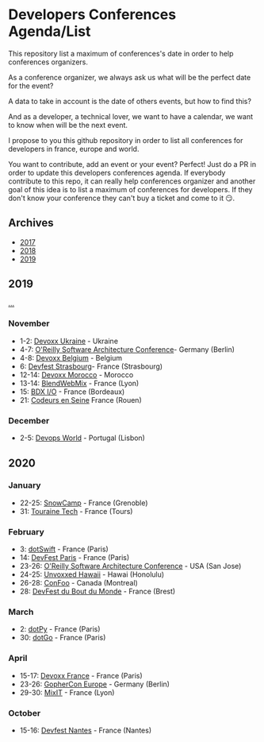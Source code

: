 # Developers Conferences Agenda/List

This repository list a maximum of conferences's date in order to help conferences organizers.

As a conference organizer, we always ask us what will be the perfect date for the event?

A data to take in account is the date of others events, but how to find this?

And as a developer, a technical lover, we want to have a calendar, we want to know when will be the next event.

I propose to you this github repository in order to list all conferences for developers in france, europe and world.

You want to contribute, add an event or your event? Perfect! Just do a PR in order to update this developers conferences agenda.
If everybody contribute to this repo, it can really help conferences organizer and another goal of this idea is to list a maximum of conferences for developers.
If they don't know your conference they can't buy a ticket and come to it 😏.

## Archives

* [2017](archives/2017.md)
* [2018](archives/2018.md)
* [2019](archives/2019.md)

## 2019

[...](archives/2019.md)


### November

* 1-2: [Devoxx Ukraine](http://devoxx.org.ua) - Ukraine
* 4-7: [O'Reilly Software Architecture Conference](https://conferences.oreilly.com/software-architecture/sa-eu)- Germany (Berlin) 
* 4-8: [Devoxx Belgium](http://devoxx.be) - Belgium
* 6: [Devfest Strasbourg](https://devfest.gdgstrasbourg.fr)- France (Strasbourg) 
* 12-14: [Devoxx Morocco](http://devoxx.ma) - Morocco
* 13-14: [BlendWebMix](https://www.blendwebmix.com/) - France (Lyon)
* 15: [BDX I/O](https://www.bdx.io) - France (Bordeaux)
* 21: [Codeurs en Seine](https://www.codeursenseine.com/2019/) France (Rouen) 

### December

* 2-5: [Devops World](https://www.cloudbees.com/devops-world) - Portugal (Lisbon)

## 2020

### January

* 22-25: [SnowCamp](http://snowcamp.io/fr/) - France (Grenoble)
* 31: [Touraine Tech](https://touraine.tech/) - France (Tours)
  
### February

* 3: [dotSwift](https://2020.dotswift.io/) - France (Paris)
* 14: [DevFest Paris](https://devfest.gdgparis.com/) - France (Paris)
* 23-26: [O'Reilly Software Architecture Conference](https://conferences.oreilly.com/software-architecture/sa-n'y) - USA (San Jose) 
* 24-25: [Unvoxxed Hawaii](https://voxxeddays.com/hawaii/) - Hawai (Honolulu)
* 26-28: [ConFoo](https://confoo.ca/en/yul2020) - Canada (Montreal) 
* 28: [DevFest du Bout du Monde](https://devfest.duboutdumonde.bzh/) - France (Brest)

### March

* 2: [dotPy](https://2020.dotpy.io/) - France (Paris)
* 30: [dotGo](https://2020.dotgo.io/) - France (Paris)

### April

* 15-17: [Devoxx France](https://www.devoxx.fr/) - France (Paris)
* 23-26: [GopherCon Europe](https://gophercon.berlin/) - Germany (Berlin)
* 29-30: [MixIT](https://mixitconf.org/) - France (Lyon)

### October

* 15-16: [Devfest Nantes](https://devfest.gdgnantes.com/fr/) - France (Nantes) 
